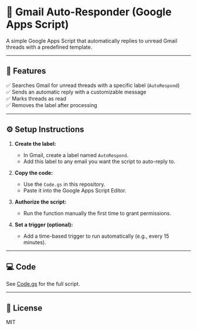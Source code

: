 # 📧 Gmail Auto-Responder (Google Apps Script)

A simple Google Apps Script that automatically replies to unread Gmail threads with a predefined template.

---

## 🚀 Features
✅ Searches Gmail for unread threads with a specific label (`AutoRespond`)  
✅ Sends an automatic reply with a customizable message  
✅ Marks threads as read  
✅ Removes the label after processing  

---

## ⚙️ Setup Instructions
1. **Create the label:**  
   - In Gmail, create a label named `AutoRespond`.  
   - Add this label to any email you want the script to auto-reply to.

2. **Copy the code:**  
   - Use the `Code.gs` in this repository.  
   - Paste it into the Google Apps Script Editor.

3. **Authorize the script:**  
   - Run the function manually the first time to grant permissions.

4. **Set a trigger (optional):**  
   - Add a time-based trigger to run automatically (e.g., every 15 minutes).

---

## 💻 Code
See [Code.gs](Code.gs) for the full script.

---

## 🪪 License
MIT
